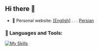 ## Hi there 👋
- 🔭 Personal website: <a href="https://atyscode.ir/cv">[English]</a> . . . <a href="https://atyscode.ir">Persian</a>

### 🧠 Languages and Tools:

[![My Skills](https://skillicons.dev/icons?i=java,kotlin,flutter,dart,python,django&theme=light&perline=6)](https://atyscode.ir)

<!--
**hharddy/hharddy** is a ✨ _special_ ✨ repository because its `README.md` (this file) appears on your GitHub profile.

Here are some ideas to get you started:

- 🔭 I’m currently working on ...
- 🌱 I’m currently learning ...
- 👯 I’m looking to collaborate on ...
- 🤔 I’m looking for help with ...
- 💬 Ask me about ...
- 📫 How to reach me: ...
- 😄 Pronouns: ...
- ⚡ Fun fact: ...
-->
